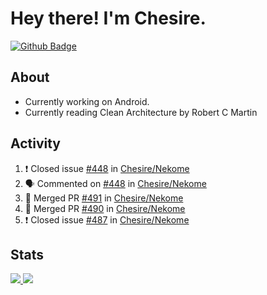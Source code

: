 # Hey there! I'm Chesire.

[![Github Badge](https://img.shields.io/badge/-Github-000?style=flat-square&logo=Github&logoColor=white&link=https://github.com/chesire)](https://github.com/chesire)

## About

<!-- Uses https://github.com/Chesire/natemoo-re -->
* Currently working on Android.
* Currently reading Clean Architecture by Robert C Martin
<!--
* Currently listening to: 
<a href="https://natemoo-re-iirbxe7wf.vercel.app/now-playing?open">
    <img src="https://natemoo-re-iirbxe7wf.vercel.app/now-playing" width="256" height="64" alt="Now Playing">
</a>  
-->

## Activity

<!-- Uses https://github.com/jamesgeorge007/github-activity-readme -->
<!--START_SECTION:activity-->
1. ❗️ Closed issue [#448](https://github.com/Chesire/Nekome/issues/448) in [Chesire/Nekome](https://github.com/Chesire/Nekome)
2. 🗣 Commented on [#448](https://github.com/Chesire/Nekome/issues/448) in [Chesire/Nekome](https://github.com/Chesire/Nekome)
3. 🎉 Merged PR [#491](https://github.com/Chesire/Nekome/pull/491) in [Chesire/Nekome](https://github.com/Chesire/Nekome)
4. 🎉 Merged PR [#490](https://github.com/Chesire/Nekome/pull/490) in [Chesire/Nekome](https://github.com/Chesire/Nekome)
5. ❗️ Closed issue [#487](https://github.com/Chesire/Nekome/issues/487) in [Chesire/Nekome](https://github.com/Chesire/Nekome)
<!--END_SECTION:activity-->

## Stats

<a href="https://github-readme-stats.vercel.app/api/top-langs/?username=chesire&theme=tokyonight">
    <img src="https://github-readme-stats.vercel.app/api/top-langs/?username=chesire&layout=compact&theme=tokyonight" >
</a>
<a href="https://github-readme-stats.vercel.app/api?username=chesire&show_icons=true&theme=tokyonight">
    <img src="https://github-readme-stats.vercel.app/api?username=chesire&show_icons=true&theme=tokyonight" >
</a>  
